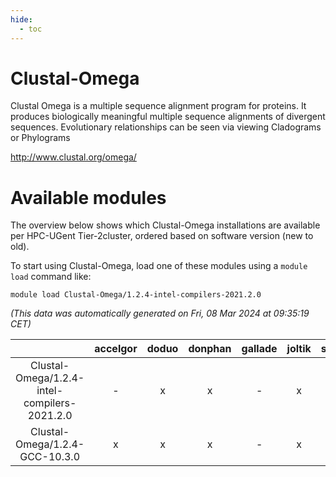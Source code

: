```yaml
---
hide:
  - toc
---
```


Clustal-Omega
=============


Clustal Omega is a multiple sequence alignment program for proteins. It produces biologically meaningful multiple sequence alignments of divergent sequences. Evolutionary relationships can be seen via viewing Cladograms or Phylograms

http://www.clustal.org/omega/
# Available modules


The overview below shows which Clustal-Omega installations are available per HPC-UGent Tier-2cluster, ordered based on software version (new to old).

To start using Clustal-Omega, load one of these modules using a `module load` command like:

```shell
module load Clustal-Omega/1.2.4-intel-compilers-2021.2.0
```

*(This data was automatically generated on Fri, 08 Mar 2024 at 09:35:19 CET)*  

| |accelgor|doduo|donphan|gallade|joltik|skitty|
| :---: | :---: | :---: | :---: | :---: | :---: | :---: |
|Clustal-Omega/1.2.4-intel-compilers-2021.2.0|-|x|x|-|x|x|
|Clustal-Omega/1.2.4-GCC-10.3.0|x|x|x|-|x|x|
